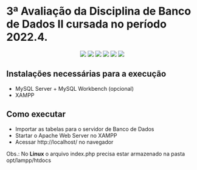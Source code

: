 # 3ª Avaliação da Disciplina de Banco de Dados II cursada no período 2022.4.
<p align="center">
  <img src="https://img.shields.io/badge/-GitHub-05122A?style=flat&logo=github" />
  <img src="https://img.shields.io/badge/-Visual%20Studio%20Code-05122A?style=flat&logo=visual-studio-code&logoColor=007ACC" />
  <img src="https://img.shields.io/badge/-JavaScript-05122A?style=flat&logo=javascript" />
  <img src="https://img.shields.io/badge/-PHP-05122A?style=flat&logo=PHP" />
  <img src="https://img.shields.io/badge/-HTML-05122A?style=flat&logo=html5" />
  <img src="https://img.shields.io/badge/-CSS-05122A?style=flat&logo=CSS3" />
</p>

## Instalações necessárias para a execução
- MySQL Server + MySQL Workbench (opcional)
- XAMPP

## Como executar
- Importar as tabelas para o servidor de Banco de Dados
- Startar o Apache Web Server no XAMPP
- Acessar http://localhost/ no navegador

Obs.: No **Linux** o arquivo index.php precisa estar armazenado na pasta opt/lampp/htdocs
